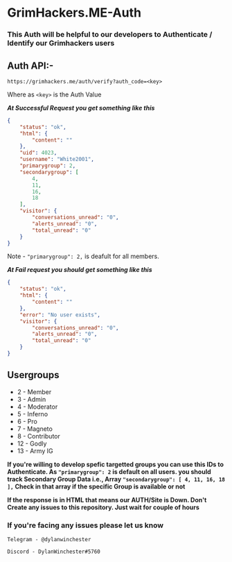 # GrimHackers.ME-Auth

### This Auth will be helpful to our developers to Authenticate / Identify our Grimhackers users

## Auth API:-
`https://grimhackers.me/auth/verify?auth_code=<key>`

Where as `<key>` is the Auth Value

_**At Successful Request you get something like this**_

```json
{
    "status": "ok",
    "html": {
        "content": ""
    },
    "uid": 4023,
    "username": "White2001",
    "primarygroup": 2,
    "secondarygroup": [
        4,
        11,
        16,
        18
    ],
    "visitor": {
        "conversations_unread": "0",
        "alerts_unread": "0",
        "total_unread": "0"
    }
}
```
Note - `"primarygroup": 2,` is deafult for all members.

_**At Fail request you should get something like this**_
```json
{
    "status": "ok",
    "html": {
        "content": ""
    },
    "error": "No user exists",
    "visitor": {
        "conversations_unread": "0",
        "alerts_unread": "0",
        "total_unread": "0"
    }
}
```

## Usergroups
* 2 - Member
* 3 - Admin
* 4 - Moderator
* 5 - Inferno
* 6 - Pro
* 7 - Magneto
* 8 - Contributor
* 12 - Godly
* 13 - Army IG

**If you're willing to develop spefic targetted groups you can use this IDs to Authenticate.
As `"primarygroup": 2` is default on all users. you should track Secondary Group Data i.e., Array
`"secondarygroup": [
        4,
        11,
        16,
        18
    ],`
Check in that array if the specific Group is available or not**

**If the response is in HTML that means our AUTH/Site is Down. Don't Create any issues to this repository. Just wait for couple of hours**

### If you're facing any issues please let us know
`Telegram - @dylanwinchester`

`Discord - DylanWinchester#5760`

